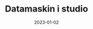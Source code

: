 ---
title: "Datamaskin i studio"
linkTitle: "Studio"
date: 2023-01-02
weight: 2
description: >
  En beskrivelse av datamaskinen som brukes i studio for innspilling/avspilling.
---